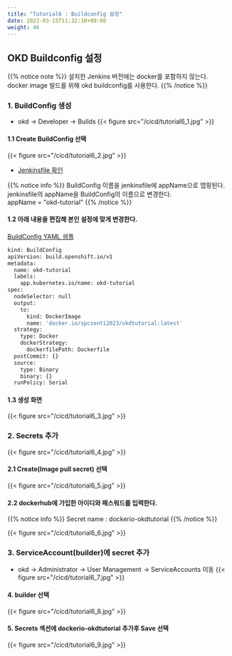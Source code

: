 ```yaml
---
title: "Tutorial6 : Buildconfig 설정"
date: 2022-03-15T11:32:10+09:00
weight: 46
---
```


## OKD Buildconfig 설정

{{% notice note %}}
설치한 Jenkins 버전에는 docker를 포함하지 않는다.  
docker image 빌드를 위해 okd buildconfig를 사용한다. 
{{% /notice %}}

### 1. BuildConfig 생성
- okd -> Developer -> Builds
{{< figure src="/cicd/tutorial6_1.jpg" >}}

#### 1.1 Create BuildConfig 선택
{{< figure src="/cicd/tutorial6_2.jpg" >}}

- [Jenkinsfile 확인](https://github.com/bluewhale-users/okd-tutorial1-src/blob/master/Jenkinsfile)

{{% notice info %}}
BuildConfig 이름을 jenkinsfile에 appName으로 맵핑된다.  
jenkinsfile의 appName을 BuildConfig의 이름으로 변경한다.  
appName = "okd-tutorial"
{{% /notice %}}

#### 1.2 아래 내용을 편집해 본인 설정에 맞게 변경한다. 
[BuildConfig YAML 샘플](https://github.com/bluewhale-users/okd-tutorial1-src/blob/master/openshift-build-example.yml)

``` bash
kind: BuildConfig
apiVersion: build.openshift.io/v1
metadata:
  name: okd-tutorial
  labels:
    app.kubernetes.io/name: okd-tutorial
spec:
  nodeSelector: null
  output:
    to:
      kind: DockerImage
      name: 'docker.io/spcsenti2023/okdtutorial:latest'
  strategy:
    type: Docker
    dockerStrategy:      
      dockerfilePath: Dockerfile
  postCommit: {}
  source:
    type: Binary
    binary: {}
  runPolicy: Serial 
```

#### 1.3 생성 화면
{{< figure src="/cicd/tutorial6_3.jpg" >}}

### 2. Secrets 추가
{{< figure src="/cicd/tutorial6_4.jpg" >}}

#### 2.1 Create(Image pull secret) 선택
{{< figure src="/cicd/tutorial6_5.jpg" >}}

#### 2.2 dockerhub에 가입한 아이디와 패스워드를 입력한다. 
{{% notice info %}}
Secret name : dockerio-okdtutorial
{{% /notice %}}

{{< figure src="/cicd/tutorial6_6.jpg" >}}

### 3. ServiceAccount(builder)에 secret 추가
- okd -> Administrator -> User Management -> ServiceAccounts 이동
{{< figure src="/cicd/tutorial6_7.jpg" >}}

#### 4. builder 선택
{{< figure src="/cicd/tutorial6_8.jpg" >}}

#### 5. Secrets 섹션에 dockerio-okdtutorial 추가후 Save 선택
{{< figure src="/cicd/tutorial6_9.jpg" >}}